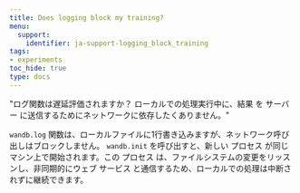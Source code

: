 ```yaml
---
title: Does logging block my training?
menu:
  support:
    identifier: ja-support-logging_block_training
tags:
- experiments
toc_hide: true
type: docs
---
```


"ログ関数は遅延評価されますか？ ローカルでの処理実行中に、結果 を サーバー に送信するためにネットワークに依存したくありません。"

`wandb.log` 関数は、ローカルファイルに1行書き込みますが、ネットワーク呼び出しはブロックしません。 `wandb.init` を呼び出すと、新しい プロセス が同じマシン上で開始されます。この プロセス は、ファイルシステムの変更をリッスンし、非同期的にウェブ サービス と通信するため、ローカルでの処理は中断されずに継続できます。

